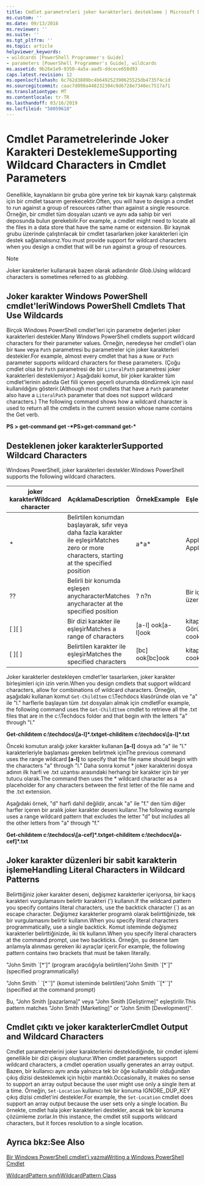 ```yaml
---
title: Cmdlet parametreleri joker karakterleri destekleme | Microsoft Docs
ms.custom: ''
ms.date: 09/13/2016
ms.reviewer: ''
ms.suite: ''
ms.tgt_pltfrm: ''
ms.topic: article
helpviewer_keywords:
- wildcards [PowerShell Programmer's Guide]
- parameters [PowerShell Programmer's Guide], wildcards
ms.assetid: 9b26e1e9-9350-4a5a-aad5-ddcece658d93
caps.latest.revision: 12
ms.openlocfilehash: 6c762d3889bc4b649252390625525db4735f4c1d
ms.sourcegitcommit: caac7d098a448232304c9d6728e7340ec7517a71
ms.translationtype: MT
ms.contentlocale: tr-TR
ms.lasthandoff: 03/16/2019
ms.locfileid: "58059618"
---
```

# <a name="supporting-wildcard-characters-in-cmdlet-parameters"></a><span data-ttu-id="3a532-102">Cmdlet Parametrelerinde Joker Karakteri Destekleme</span><span class="sxs-lookup"><span data-stu-id="3a532-102">Supporting Wildcard Characters in Cmdlet Parameters</span></span>

<span data-ttu-id="3a532-103">Genellikle, kaynakların bir gruba göre yerine tek bir kaynak karşı çalıştırmak için bir cmdlet tasarım gerekecektir.</span><span class="sxs-lookup"><span data-stu-id="3a532-103">Often, you will have to design a cmdlet to run against a group of resources rather than against a single resource.</span></span> <span data-ttu-id="3a532-104">Örneğin, bir cmdlet tüm dosyaları uzantı ve aynı ada sahip bir veri deposunda bulun gerekebilir.</span><span class="sxs-lookup"><span data-stu-id="3a532-104">For example, a cmdlet might need to locate all the files in a data store that have the same name or extension.</span></span> <span data-ttu-id="3a532-105">Bir kaynak grubu üzerinde çalıştırılacak bir cmdlet tasarlarken joker karakterleri için destek sağlamalısınız.</span><span class="sxs-lookup"><span data-stu-id="3a532-105">You must provide support for wildcard characters when you design a cmdlet that will be run against a group of resources.</span></span>

> [!NOTE]
> <span data-ttu-id="3a532-106">Joker karakterler kullanarak bazen olarak adlandırılır *Glob*.</span><span class="sxs-lookup"><span data-stu-id="3a532-106">Using wildcard characters is sometimes referred to as *globbing*.</span></span>

## <a name="windows-powershell-cmdlets-that-use-wildcards"></a><span data-ttu-id="3a532-107">Joker karakter Windows PowerShell cmdlet'leri</span><span class="sxs-lookup"><span data-stu-id="3a532-107">Windows PowerShell Cmdlets That Use Wildcards</span></span>

 <span data-ttu-id="3a532-108">Birçok Windows PowerShell cmdlet'leri için parametre değerleri joker karakterleri destekler.</span><span class="sxs-lookup"><span data-stu-id="3a532-108">Many Windows PowerShell cmdlets support wildcard characters for their parameter values.</span></span> <span data-ttu-id="3a532-109">Örneğin, neredeyse her cmdlet'i olan bir `Name` veya `Path` parametresi bu parametreler için joker karakterleri destekler.</span><span class="sxs-lookup"><span data-stu-id="3a532-109">For example, almost every cmdlet that has a `Name` or `Path` parameter supports wildcard characters for these parameters.</span></span> <span data-ttu-id="3a532-110">(Çoğu cmdlet olsa bir `Path` parametresi de bir `LiteralPath` parametresi joker karakterleri desteklemiyor.) Aşağıdaki komut, bir joker karakter tüm cmdlet'lerinin adında Get fiili içeren geçerli oturumda döndürmek için nasıl kullanıldığını gösterir.</span><span class="sxs-lookup"><span data-stu-id="3a532-110">(Although most cmdlets that have a `Path` parameter also have a `LiteralPath` parameter that does not support wildcard characters.) The following command shows how a wildcard character is used to return all the cmdlets in the current session whose name contains the Get verb.</span></span>

 <span data-ttu-id="3a532-111">**PS > get-command get -\***</span><span class="sxs-lookup"><span data-stu-id="3a532-111">**PS>get-command get-\***</span></span>

## <a name="supported-wildcard-characters"></a><span data-ttu-id="3a532-112">Desteklenen joker karakterler</span><span class="sxs-lookup"><span data-stu-id="3a532-112">Supported Wildcard Characters</span></span>

<span data-ttu-id="3a532-113">Windows PowerShell, joker karakterleri destekler.</span><span class="sxs-lookup"><span data-stu-id="3a532-113">Windows PowerShell supports the following wildcard characters.</span></span>

|<span data-ttu-id="3a532-114">joker karakter</span><span class="sxs-lookup"><span data-stu-id="3a532-114">Wildcard character</span></span>|<span data-ttu-id="3a532-115">Açıklama</span><span class="sxs-lookup"><span data-stu-id="3a532-115">Description</span></span>|<span data-ttu-id="3a532-116">Örnek</span><span class="sxs-lookup"><span data-stu-id="3a532-116">Example</span></span>|<span data-ttu-id="3a532-117">Eşleşmeler</span><span class="sxs-lookup"><span data-stu-id="3a532-117">Matches</span></span>|<span data-ttu-id="3a532-118">Eşleşmez</span><span class="sxs-lookup"><span data-stu-id="3a532-118">Does not match</span></span>|
|------------------------|-----------------|-------------|-------------|--------------------|
|*|<span data-ttu-id="3a532-119">Belirtilen konumdan başlayarak, sıfır veya daha fazla karakter ile eşleşir</span><span class="sxs-lookup"><span data-stu-id="3a532-119">Matches zero or more characters, starting at the specified position</span></span>|<span data-ttu-id="3a532-120">a\*</span><span class="sxs-lookup"><span data-stu-id="3a532-120">a\*</span></span>|<span data-ttu-id="3a532-121">Apple ag</span><span class="sxs-lookup"><span data-stu-id="3a532-121">A, ag, Apple</span></span>||
|<span data-ttu-id="3a532-122">?</span><span class="sxs-lookup"><span data-stu-id="3a532-122">?</span></span>|<span data-ttu-id="3a532-123">Belirli bir konumda eşleşen anycharacter</span><span class="sxs-lookup"><span data-stu-id="3a532-123">Matches anycharacter at the specified position</span></span>|<span data-ttu-id="3a532-124">? n</span><span class="sxs-lookup"><span data-stu-id="3a532-124">?n</span></span>|<span data-ttu-id="3a532-125">Bir içinde üzerinde</span><span class="sxs-lookup"><span data-stu-id="3a532-125">An, in, on</span></span>|<span data-ttu-id="3a532-126">çalıştı</span><span class="sxs-lookup"><span data-stu-id="3a532-126">ran</span></span>|
|<span data-ttu-id="3a532-127">[ ]</span><span class="sxs-lookup"><span data-stu-id="3a532-127">[ ]</span></span>|<span data-ttu-id="3a532-128">Bir dizi karakter ile eşleşir</span><span class="sxs-lookup"><span data-stu-id="3a532-128">Matches a range of characters</span></span>|<span data-ttu-id="3a532-129">[a-l] ook</span><span class="sxs-lookup"><span data-stu-id="3a532-129">[a-l]ook</span></span>|<span data-ttu-id="3a532-130">kitap, cook, Görünüm</span><span class="sxs-lookup"><span data-stu-id="3a532-130">book, cook, look</span></span>|<span data-ttu-id="3a532-131">sürdü</span><span class="sxs-lookup"><span data-stu-id="3a532-131">took</span></span>|
|<span data-ttu-id="3a532-132">[ ]</span><span class="sxs-lookup"><span data-stu-id="3a532-132">[ ]</span></span>|<span data-ttu-id="3a532-133">Belirtilen karakter ile eşleşir</span><span class="sxs-lookup"><span data-stu-id="3a532-133">Matches the specified characters</span></span>|<span data-ttu-id="3a532-134">[bc] ook</span><span class="sxs-lookup"><span data-stu-id="3a532-134">[bc]ook</span></span>|<span data-ttu-id="3a532-135">kitap, cook</span><span class="sxs-lookup"><span data-stu-id="3a532-135">book, cook</span></span>|<span data-ttu-id="3a532-136">Ara</span><span class="sxs-lookup"><span data-stu-id="3a532-136">look</span></span>|

<span data-ttu-id="3a532-137">Joker karakterler destekleyen cmdlet'ler tasarlarken, joker karakter birleşimleri için izin verin.</span><span class="sxs-lookup"><span data-stu-id="3a532-137">When you design cmdlets that support wildcard characters, allow for combinations of wildcard characters.</span></span> <span data-ttu-id="3a532-138">Örneğin, aşağıdaki kullanan komut `Get-ChildItem` c:\Techdocs klasöründe olan ve "a" ile "l." harflerle başlayan tüm .txt dosyaları almak için cmdlet</span><span class="sxs-lookup"><span data-stu-id="3a532-138">For example, the following command uses the `Get-ChildItem` cmdlet to retrieve all the .txt files that are in the c:\Techdocs folder and that begin with the letters "a" through "l."</span></span>

<span data-ttu-id="3a532-139">**Get-childıtem c:\techdocs\\[a-l]\*.txt**</span><span class="sxs-lookup"><span data-stu-id="3a532-139">**get-childitem c:\techdocs\\[a-l]\*.txt**</span></span>

<span data-ttu-id="3a532-140">Önceki komutun aralığı joker karakter kullanan **[a-l]** dosya adı "a" ile "l." karakterleriyle başlaması gereken belirtmek için</span><span class="sxs-lookup"><span data-stu-id="3a532-140">The previous command uses the range wildcard **[a-l]** to specify that the file name should begin with the characters "a" through "l."</span></span> <span data-ttu-id="3a532-141">Daha sonra komut \* joker karakterini dosya adının ilk harfi ve .txt uzantısı arasındaki herhangi bir karakter için bir yer tutucu olarak.</span><span class="sxs-lookup"><span data-stu-id="3a532-141">The command then uses the \* wildcard character as a placeholder for any characters between the first letter of the file name and the .txt extension.</span></span>

<span data-ttu-id="3a532-142">Aşağıdaki örnek, "d" harfi dahil değildir, ancak "a" ile "f." den tüm diğer harfler içeren bir aralık joker karakter deseni kullanır.</span><span class="sxs-lookup"><span data-stu-id="3a532-142">The following example uses a range wildcard pattern that excludes the letter "d" but includes all the other letters from "a" through "f."</span></span>

<span data-ttu-id="3a532-143">**Get-childıtem c:\techdocs\\[a-cef]\*.txt**</span><span class="sxs-lookup"><span data-stu-id="3a532-143">**get-childitem c:\techdocs\\[a-cef]\*.txt**</span></span>

## <a name="handling-literal-characters-in-wildcard-patterns"></a><span data-ttu-id="3a532-144">Joker karakter düzenleri bir sabit karakterin işleme</span><span class="sxs-lookup"><span data-stu-id="3a532-144">Handling Literal Characters in Wildcard Patterns</span></span>

<span data-ttu-id="3a532-145">Belirttiğiniz joker karakter deseni, değişmez karakterler içeriyorsa, bir kaçış karakteri vurgulamasını belirtir karakteri (') kullanın.</span><span class="sxs-lookup"><span data-stu-id="3a532-145">If the wildcard pattern you specify contains literal characters, use the backtick character (\`) as an escape character.</span></span> <span data-ttu-id="3a532-146">Değişmez karakterler programlı olarak belirttiğinizde, tek bir vurgulamasını belirtir kullanın.</span><span class="sxs-lookup"><span data-stu-id="3a532-146">When you specify literal characters programmatically, use a single backtick.</span></span> <span data-ttu-id="3a532-147">Komut isteminde değişmez karakterler belirttiğinizde, iki tik kullanın.</span><span class="sxs-lookup"><span data-stu-id="3a532-147">When you specify literal characters at the command prompt, use two backticks.</span></span> <span data-ttu-id="3a532-148">Örneğin, şu desene tam anlamıyla alınması gereken iki ayraçlar içerir.</span><span class="sxs-lookup"><span data-stu-id="3a532-148">For example, the following pattern contains two brackets that must be taken literally.</span></span>

<span data-ttu-id="3a532-149">"John Smith \`[\*']" (program aracılığıyla belirtilen)</span><span class="sxs-lookup"><span data-stu-id="3a532-149">"John Smith \`[\*\`]" (specified programmatically)</span></span>

<span data-ttu-id="3a532-150">"John Smith \` \`[\*\`']" (komut isteminde belirtilen)</span><span class="sxs-lookup"><span data-stu-id="3a532-150">"John Smith \`\`[\*\`\`]"  (specified at the command prompt)</span></span>

<span data-ttu-id="3a532-151">Bu, "John Smith [pazarlama]" veya "John Smith [Geliştirme]" eşleştirilir.</span><span class="sxs-lookup"><span data-stu-id="3a532-151">This pattern matches "John Smith [Marketing]" or "John Smith [Development]".</span></span>

## <a name="cmdlet-output-and-wildcard-characters"></a><span data-ttu-id="3a532-152">Cmdlet çıktı ve joker karakterler</span><span class="sxs-lookup"><span data-stu-id="3a532-152">Cmdlet Output and Wildcard Characters</span></span>

<span data-ttu-id="3a532-153">Cmdlet parametrelerini joker karakterlerini desteklediğinde, bir cmdlet işlemi genellikle bir dizi çıkışını oluşturur.</span><span class="sxs-lookup"><span data-stu-id="3a532-153">When cmdlet parameters support wildcard characters, a cmdlet operation usually generates an array output.</span></span> <span data-ttu-id="3a532-154">Bazen, bir kullanıcı aynı anda yalnızca tek bir öğe kullanabilir olduğundan çıkış dizisi desteklemek için hiçbir mantıklı.</span><span class="sxs-lookup"><span data-stu-id="3a532-154">Occasionally, it makes no sense to support an array output because the user might use only a single item at a time.</span></span> <span data-ttu-id="3a532-155">Örneğin, `Set-Location` kullanıcı tek bir konuma IGNORE_DUP_KEY çıkış dizisi cmdlet'ini destekler.</span><span class="sxs-lookup"><span data-stu-id="3a532-155">For example, the `Set-Location` cmdlet does support an array output because the user sets only a single location.</span></span> <span data-ttu-id="3a532-156">Bu örnekte, cmdlet hala joker karakterleri destekler, ancak tek bir konuma çözümleme zorlar.</span><span class="sxs-lookup"><span data-stu-id="3a532-156">In this instance, the cmdlet still supports wildcard characters, but it forces resolution to a single location.</span></span>

## <a name="see-also"></a><span data-ttu-id="3a532-157">Ayrıca bkz:</span><span class="sxs-lookup"><span data-stu-id="3a532-157">See Also</span></span>

[<span data-ttu-id="3a532-158">Bir Windows PowerShell cmdlet'i yazma</span><span class="sxs-lookup"><span data-stu-id="3a532-158">Writing a Windows PowerShell Cmdlet</span></span>](./writing-a-windows-powershell-cmdlet.md)

[<span data-ttu-id="3a532-159">WildcardPattern sınıfı</span><span class="sxs-lookup"><span data-stu-id="3a532-159">WildcardPattern Class</span></span>](/dotnet/api/system.management.automation.wildcardpattern)
